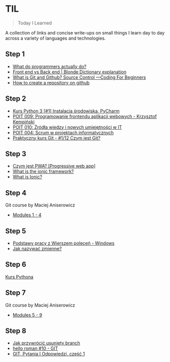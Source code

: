 # TIL
> Today I Learned

A collection of links and concise write-ups on small things I learn day to day across a variety of languages and technologies.

## Step 1

- [What do programmers actually do?](https://www.youtube.com/watch?v=FVdQETvHBoE) 
- [Front end vs Back end | Blonde Dictionary explanation](https://www.youtube.com/watch?v=NlpK0-TLrjw)
- [What is Git and Github? Source Control —Coding For Beginners](https://www.youtube.com/watch?v=3bchX_7ANQc)
- [How to create a repository on github](https://help.github.com/en/articles/create-a-repo)

## Step 2

- [Kurs Python 3 [#1] Instalacja środowiska, PyCharm](https://www.youtube.com/watch?v=NN5Pht2FRWs)
- [POIT 009: Programowanie frontendu aplikacji webowych - Krzysztof Kempiński](https://www.youtube.com/watch?v=vtn7UhAJrDU)
- [POIT 010: Źródła wiedzy i nowych umiejętności w IT](https://www.youtube.com/watch?v=r5xV34C5Bek&list=WL&index=3&t=0s)
- [POIT 004: Scrum w projektach informatycznych](https://www.youtube.com/watch?v=m0LApgEcDrg&list=WL&index=3)
- [Praktyczny kurs Git - #1/12 Czym jest Git?](https://www.youtube.com/watch?v=D6EI7EbEN4Q&t=19s)

## Step 3

- [Czym jest PWA? [Progressive web app]](https://www.youtube.com/watch?v=c17A42sIRRg&fbclid=IwAR05d8CigXYEfQZSvFFaGewwk-Eeyqtvau4G5gNmXH3YqYa7d06c4W2i4C8)
- [What is the ionic framework?](https://www.youtube.com/watch?v=-elYdVXEzVw&fbclid=IwAR2aOfSJpH3CytodfF4g-LASY9E0GgnuDn4scXlRGfMFUOkukvJRfbl4Lho)
- [What is Ionic?](https://www.youtube.com/watch?v=DpR0M_Mo6rU&fbclid=IwAR3zJv8jo_DMU3M3qWXMV1qgxhyoP8QVgXZVabRk3QByliYMCPKhWmoY4Zc)

## Step 4
Git course by Maciej Aniserowicz
- [Modules 1 - 4](https://edu.devstyle.pl/git/)

## Step 5
- [Podstawy pracy z Wierszem poleceń - Windows](https://www.youtube.com/watch?v=gohuR6-wT0Y)
- [Jak nazywać zmienne?](http://mrowqa.pl/wpisy/jak-nazywac-zmienne/)

## Step 6
[Kurs Pythona](https://www.youtube.com/watch?v=NN5Pht2FRWs&list=PLdBHMlEKo8UcOaykMssI1_X6ui0tzTNoH&index=1)

## Step 7
Git course by Maciej Aniserowicz
- [Modules 5 - 9](https://edu.devstyle.pl/git/)

## Step 8
- [Jak przywrócić usunięty branch](https://poznajgita.pl/jak-przywrocic-usuniety-branch/)
- [hello roman #10 - GIT](https://www.youtube.com/watch?v=BHAYUeI1upA&list=PLdvctdex2nmfPL8QzWuS92vd-Fn0vqCED&index=15&t=133s)
- [GIT, Pytania I Odpowiedzi, część 1](https://www.youtube.com/watch?v=GKIxUcwW8PU&list=PLdvctdex2nmfPL8QzWuS92vd-Fn0vqCED&index=17&t=0s)
